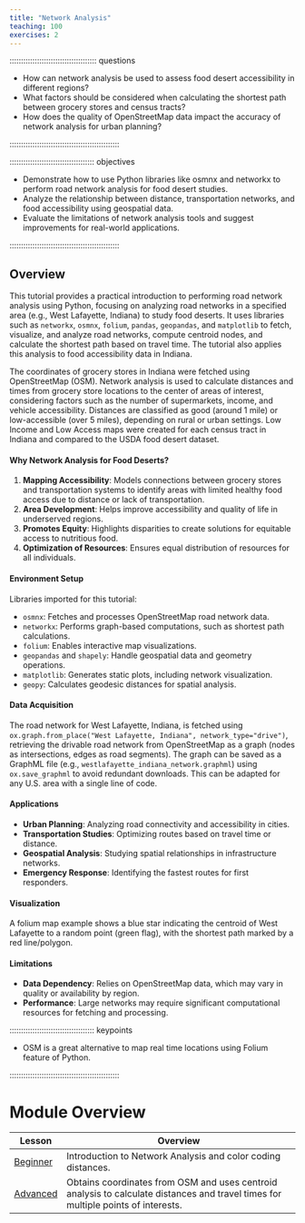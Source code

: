 ```yaml
---
title: "Network Analysis"
teaching: 100
exercises: 2
---
```


:::::::::::::::::::::::::::::::::::::: questions 

- How can network analysis be used to assess food desert accessibility in different regions?
- What factors should be considered when calculating the shortest path between grocery stores and census tracts?
- How does the quality of OpenStreetMap data impact the accuracy of network analysis for urban planning?

::::::::::::::::::::::::::::::::::::::::::::::::

::::::::::::::::::::::::::::::::::::: objectives

- Demonstrate how to use Python libraries like osmnx and networkx to perform road network analysis for food desert studies.
- Analyze the relationship between distance, transportation networks, and food accessibility using geospatial data.
- Evaluate the limitations of network analysis tools and suggest improvements for real-world applications.

::::::::::::::::::::::::::::::::::::::::::::::::

## Overview
This tutorial provides a practical introduction to performing road network analysis using Python, focusing on analyzing road networks in a specified area (e.g., West Lafayette, Indiana) to study food deserts. It uses libraries such as `networkx`, `osmnx`, `folium`, `pandas`, `geopandas`, and `matplotlib` to fetch, visualize, and analyze road networks, compute centroid nodes, and calculate the shortest path based on travel time. The tutorial also applies this analysis to food accessibility data in Indiana.

The coordinates of grocery stores in Indiana were fetched using OpenStreetMap (OSM). Network analysis is used to calculate distances and times from grocery store locations to the center of areas of interest, considering factors such as the number of supermarkets, income, and vehicle accessibility. Distances are classified as good (around 1 mile) or low-accessible (over 5 miles), depending on rural or urban settings. Low Income and Low Access maps were created for each census tract in Indiana and compared to the USDA food desert dataset.

#### Why Network Analysis for Food Deserts?
1. **Mapping Accessibility**: Models connections between grocery stores and transportation systems to identify areas with limited healthy food access due to distance or lack of transportation.
2. **Area Development**: Helps improve accessibility and quality of life in underserved regions.
3. **Promotes Equity**: Highlights disparities to create solutions for equitable access to nutritious food.
4. **Optimization of Resources**: Ensures equal distribution of resources for all individuals.

#### Environment Setup
Libraries imported for this tutorial:
- `osmnx`: Fetches and processes OpenStreetMap road network data.
- `networkx`: Performs graph-based computations, such as shortest path calculations.
- `folium`: Enables interactive map visualizations.
- `geopandas` and `shapely`: Handle geospatial data and geometry operations.
- `matplotlib`: Generates static plots, including network visualization.
- `geopy`: Calculates geodesic distances for spatial analysis.

#### Data Acquisition
The road network for West Lafayette, Indiana, is fetched using `ox.graph.from_place("West Lafayette, Indiana", network_type="drive")`, retrieving the drivable road network from OpenStreetMap as a graph (nodes as intersections, edges as road segments). The graph can be saved as a GraphML file (e.g., `westlafayette_indiana_network.graphml`) using `ox.save_graphml` to avoid redundant downloads. This can be adapted for any U.S. area with a single line of code.

#### Applications
- **Urban Planning**: Analyzing road connectivity and accessibility in cities.
- **Transportation Studies**: Optimizing routes based on travel time or distance.
- **Geospatial Analysis**: Studying spatial relationships in infrastructure networks.
- **Emergency Response**: Identifying the fastest routes for first responders.

#### Visualization
A folium map example shows a blue star indicating the centroid of West Lafayette to a random point (green flag), with the shortest path marked by a red line/polygon.

#### Limitations
- **Data Dependency**: Relies on OpenStreetMap data, which may vary in quality or availability by region.
- **Performance**: Large networks may require significant computational resources for fetching and processing.

::::::::::::::::::::::::::::::::::::: keypoints

- OSM is a great alternative to map real time locations using Folium feature of Python. 

::::::::::::::::::::::::::::::::::::::::::::::::

# Module Overview

| Lesson            | Overview                                                                                                   |
|-------------------|------------------------------------------------------------------------------------------------------------|
| <a href="https://colab.research.google.com/github/SpatialTurn/DataCollection-Notebooks/blob/main/Census/Network_Analysis_Tutorial.ipynb" target="_blank">Beginner</a> | Introduction to Network Analysis and color coding distances. |
| <a href="https://colab.research.google.com/github/SpatialTurn/DataCollection-Notebooks/blob/main/Census/OSM_Network_Tutorial.ipynb" target="_blank">Advanced</a>  |  Obtains coordinates from OSM and uses centroid analysis to calculate distances and travel times for multiple points of interests. |
